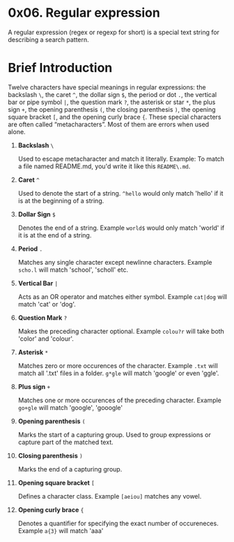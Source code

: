 # 0x06. Regular expression
A regular expression (regex or regexp for short) is a special text string for describing a search pattern.

# Brief Introduction
Twelve characters have special meanings in regular expressions: the backslash `\`, the caret `^`, the dollar sign `$`, the period or dot `.`, the vertical bar or pipe symbol `|`, the question mark `?`, the asterisk or star `*`, the plus sign `+`, the opening parenthesis `(`, the closing parenthesis `)`, the opening square bracket `[`, and the opening curly brace `{`. These special characters are often called “metacharacters”. Most of them are errors when used alone.

1. **Backslash** `\`

	Used to escape metacharacter and match it literally. Example: To match a file named README.md, you'd write it like this `README\.md`.

2. **Caret** `^`

	Used to denote the start of a string. `^hello` would only match 'hello' if it is at the beginning of a string.

3. **Dollar Sign** `$`

	Denotes the end of a string. Example `world$` would only match 'world' if it is at the end of a string.

4. **Period** `.`

	Matches any single character except newlinne characters. Example `scho.l` will match 'school', 'scholl' etc.

5. **Vertical Bar** `|`

	Acts as an OR operator and matches either symbol. Example `cat|dog` will match 'cat' or 'dog'.

6. **Question Mark** `?`

	Makes the preceding character optional. Example `colou?r` will take both 'color' and 'colour'.

7. **Asterisk** `*`

	Matches zero or more occurences of the character. Example `.txt` will match all '.txt' files in a folder. `g*gle` will match 'google' or even 'ggle'.

8. **Plus sign** `+`

	Matches one or more occurences of the preceding character. Example `go+gle` will match 'google', 'gooogle'

9. **Opening parenthesis** `(`

	Marks the start of a capturing group. Used to group expressions or capture part of the matched text.

10. **Closing parenthesis** `)`

	Marks the end of a capturing group.

11. **Opening square bracket** `[`

	Defines a character class. Example `[aeiou]` matches any vowel.

12. **Opening curly brace** `{`

	Denotes a quantifier for specifying the exact number of occureneces. Example `a{3}` will match 'aaa'
